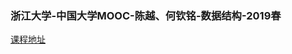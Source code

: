 ### 浙江大学-中国大学MOOC-陈越、何钦铭-数据结构-2019春

[课程地址](https://www.icourse163.org/learn/ZJU-93001?tid=1003997005)

